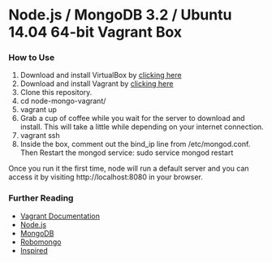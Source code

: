 # Node.js / MongoDB 3.2 / Ubuntu 14.04 64-bit Vagrant Box

### How to Use
1. Download and install VirtualBox by [clicking here](https://www.virtualbox.org/wiki/Downloads)
2. Download and install Vagrant by [clicking here](http://downloads.vagrantup.com/)
3. Clone this repository.
4. cd node-mongo-vagrant/
5. vagrant up
6. Grab a cup of coffee while you wait for the server to download and install. This will take a little while depending on your internet connection.
7. vagrant ssh
8. Inside the box, comment out the bind_ip line from /etc/mongod.conf. Then Restart the mongod service: sudo service mongod restart

Once you run it the first time, node will run a default server and you can access it by visiting http://localhost:8080 in your browser.

### Further Reading
- [Vagrant Documentation](http://docs.vagrantup.com/)
- [Node.js](http://nodejs.org/api/)
- [MongoDB](http://docs.mongodb.org)
- [Robomongo](http://robomongo.org/)
- [Inspired](https://github.com/markdunphy/node-mongo-vagrant)